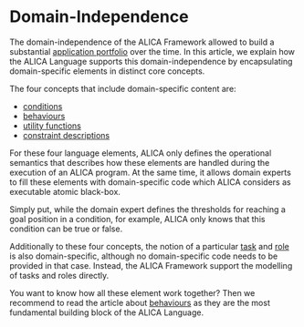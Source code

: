 # Domain-Independence

The domain-independence of the ALICA Framework allowed to build a substantial [application portfolio](application_portfolio.md) over the time. In this article, we explain how the ALICA Language supports this domain-independence by encapsulating domain-specific elements in distinct core concepts.

The four concepts that include domain-specific content are:

* [conditions](conditions.md)
* [behaviours](behaviours.md)
* [utility functions](utility_functions.md)
* [constraint descriptions](constraints.md)

For these four language elements, ALICA only defines the operational semantics that describes how these elements are handled during the execution of an ALICA program. At the same time, it allows domain experts to fill these elements with domain-specific code which ALICA considers as executable atomic black-box.

Simply put, while the domain expert defines the thresholds for reaching a goal position in a condition, for example, ALICA only knows that this condition can be true or false.

Additionally to these four concepts, the notion of a particular [task](finite-state_machines.md) and [role](roles.md) is also domain-specific, although no domain-specific code needs to be provided in that case. Instead, the ALICA Framework support the modelling of tasks and roles directly.

You want to know how all these element work together? Then we recommend to read the article about [behaviours](behaviours.md) as they are the most fundamental building block of the ALICA Language.